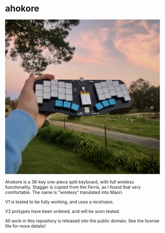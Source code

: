   # ahokore

![image](photos/IMG_2225.jpeg)

Ahokore is a 36-key one-piece split keyboard, with full wireless functionality. Stagger is copied from the Ferris, as I found that very comfortable. The name is "wireless" translated into Maori.

V1 is tested to be fully working, and uses a nice!nano.

V2 protypes have been ordered, and will be soon tested.

All work in this repository is released into the public domain. See the license file for more details!
